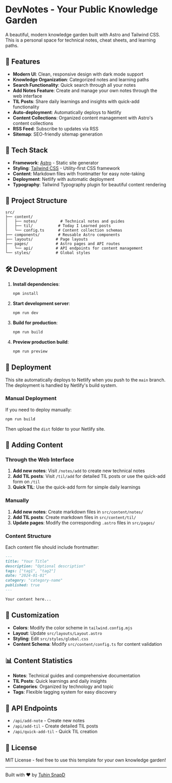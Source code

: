 # DevNotes - Your Public Knowledge Garden

A beautiful, modern knowledge garden built with Astro and Tailwind CSS. This is a personal space for technical notes, cheat sheets, and learning paths.

## 🌟 Features

- **Modern UI**: Clean, responsive design with dark mode support
- **Knowledge Organization**: Categorized notes and learning paths
- **Search Functionality**: Quick search through all your notes
- **Add Notes Feature**: Create and manage your own notes through the web interface
- **TIL Posts**: Share daily learnings and insights with quick-add functionality
- **Auto-deployment**: Automatically deploys to Netlify
- **Content Collections**: Organized content management with Astro's content collections
- **RSS Feed**: Subscribe to updates via RSS
- **Sitemap**: SEO-friendly sitemap generation

## 🚀 Tech Stack

- **Framework**: [Astro](https://astro.build/) - Static site generator
- **Styling**: [Tailwind CSS](https://tailwindcss.com/) - Utility-first CSS framework
- **Content**: Markdown files with frontmatter for easy note-taking
- **Deployment**: Netlify with automatic deployment
- **Typography**: Tailwind Typography plugin for beautiful content rendering

## 📁 Project Structure

```
src/
├── content/
│   ├── notes/          # Technical notes and guides
│   ├── til/           # Today I Learned posts
│   └── config.ts      # Content collection schemas
├── components/        # Reusable Astro components
├── layouts/          # Page layouts
├── pages/            # Astro pages and API routes
│   └── api/          # API endpoints for content management
└── styles/           # Global styles
```

## 🛠️ Development

1. **Install dependencies**:
   ```bash
   npm install
   ```

2. **Start development server**:
   ```bash
   npm run dev
   ```

3. **Build for production**:
   ```bash
   npm run build
   ```

4. **Preview production build**:
   ```bash
   npm run preview
   ```

## 🚀 Deployment

This site automatically deploys to Netlify when you push to the `main` branch. The deployment is handled by Netlify's build system.

### Manual Deployment

If you need to deploy manually:

```bash
npm run build
```

Then upload the `dist` folder to your Netlify site.

## 📝 Adding Content

### Through the Web Interface

1. **Add new notes**: Visit `/notes/add` to create new technical notes
2. **Add TIL posts**: Visit `/til/add` for detailed TIL posts or use the quick-add form on `/til`
3. **Quick TIL**: Use the quick-add form for simple daily learnings

### Manually

1. **Add new notes**: Create markdown files in `src/content/notes/`
2. **Add TIL posts**: Create markdown files in `src/content/til/`
3. **Update pages**: Modify the corresponding `.astro` files in `src/pages/`

### Content Structure

Each content file should include frontmatter:

```markdown
---
title: "Your Title"
description: "Optional description"
tags: ["tag1", "tag2"]
date: "2024-01-01"
category: "category-name"
published: true
---

Your content here...
```

## 🎨 Customization

- **Colors**: Modify the color scheme in `tailwind.config.mjs`
- **Layout**: Update `src/layouts/Layout.astro`
- **Styling**: Edit `src/styles/global.css`
- **Content Schema**: Modify `src/content/config.ts` for content validation

## 📊 Content Statistics

- **Notes**: Technical guides and comprehensive documentation
- **TIL Posts**: Quick learnings and daily insights
- **Categories**: Organized by technology and topic
- **Tags**: Flexible tagging system for easy discovery

## 🔧 API Endpoints

- `/api/add-note` - Create new notes
- `/api/add-til` - Create detailed TIL posts
- `/api/quick-add-til` - Quick TIL creation

## 📄 License

MIT License - feel free to use this template for your own knowledge garden!

---

Built with ❤️ by [Tuhin SnapD](https://github.com/Tuhin-SnapD)

